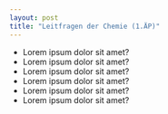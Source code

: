 ```yaml
---
layout: post
title: "Leitfragen der Chemie (1.ÄP)"
---
```


- Lorem ipsum dolor sit amet?
- Lorem ipsum dolor sit amet?
- Lorem ipsum dolor sit amet?
- Lorem ipsum dolor sit amet?
- Lorem ipsum dolor sit amet?
- Lorem ipsum dolor sit amet?
